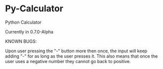 # Py-Calculator
Python Calculator

Currently in 0.7.0-Alpha

KNOWN BUGS:

Upon user pressing the "-" button more then once, the input will keep adding "-" for as long as the user presses it. This also means that once the user uses a negative number they cannot go back to positive.
